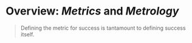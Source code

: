 # Overview: _Metrics_ and _Metrology_

> Defining the metric for success is tantamount to defining success itself.